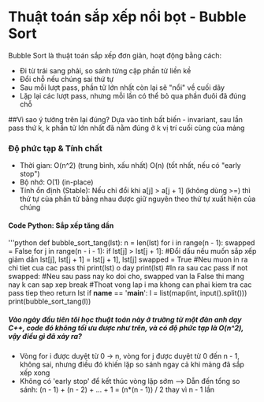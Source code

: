 # Thuật toán sắp xếp nổi bọt - Bubble Sort
Bubble Sort là thuật toán sắp xếp đơn giản, hoạt động bằng cách:
- Đi từ trái sang phải, so sánh từng cặp phần tử liền kề
- Đổi chỗ nếu chúng sai thứ tự
- Sau mỗi lượt pass, phần tử lớn nhất còn lại sẽ "nổi" về cuối dãy
- Lặp lại các lượt pass, nhưng mỗi lần có thể bỏ qua phần đuôi đã đúng chỗ

##Vì sao ý tưởng trên lại đúng?
Dựa vào tính bất biến - invariant, sau lần pass thứ k, k phần tử lớn nhất đã nằm đúng ở k vị trí cuối cùng của mảng

### Độ phức tạp & Tính chất
- Thời gian: O(n^2) (trung bình, xấu nhất)
             O(n) (tốt nhất, nếu có "early stop")
- Bộ nhớ: O(1) (in-place)
- Tính ổn định (Stable): Nếu chỉ đổi khi a[j] > a[j + 1] (không dùng >=) thì thứ tự của phần tử bằng nhau được giữ nguyên theo thứ tự xuất hiện của chúng

#### Code Python: Sắp xếp tăng dần
'''python
def bubble_sort_tang(lst):
    n = len(lst)
    for i in range(n - 1):
        swapped = False
        for j in range(n - i - 1):
            if lst[j] > lst[j + 1]: #Đổi dấu nếu muốn sắp xếp giảm dần
                lst[j], lst[j + 1] = lst[j + 1], lst[j]
                swapped = True
                #Neu muon in ra chi tiet cua cac pass thi print(lst) o day
        print(lst) #In ra sau cac pass
        if not swapped: #Neu sau pass nay ko doi cho, swapped van la False thi mang nay k can sap xep
            break #Thoat vong lap i ma khong can phai kiem tra cac pass tiep theo
    return lst
if __name__ == '__main__':
    l = list(map(int, input().split()))
    print(bubble_sort_tang(l))

##### Vào ngày đầu tiên tôi học thuật toán này ở trường từ một đàn anh dạy C++, code đó không tối ưu được như trên, và có độ phức tạp là O(n^2), vậy điều gì đã xảy ra?
- Vòng for i được duyệt từ 0 -> n, vòng for j được duyệt từ 0 đến n - 1, không sai, nhưng điều đó khiến lặp so sánh ngay cả khi mảng đã sắp xếp xong
- Không có 'early stop' để kết thúc vòng lặp sớm
  --> Dẫn đến tổng so sánh: (n - 1) + (n - 2) + ... + 1 = (n*(n - 1)) / 2 thay vì n - 1 lần
